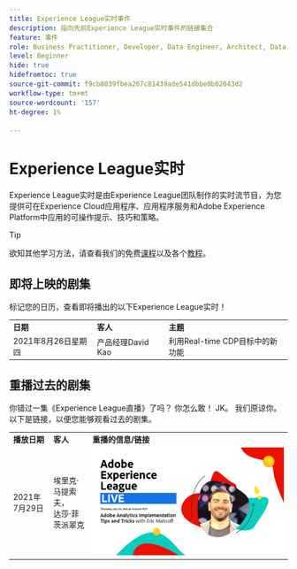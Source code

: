 ```yaml
---
title: Experience League实时事件
description: 指向先前Experience League实时事件的链接集合
feature: 事件
role: Business Practitioner, Developer, Data Engineer, Architect, Data Architect, Administrator, Leader
level: Beginner
hide: true
hidefromtoc: true
source-git-commit: f9cb8039fbea267c81439ade541dbbe0b02043d2
workflow-type: tm+mt
source-wordcount: '157'
ht-degree: 1%

---
```



# Experience League实时

Experience League实时是由Experience League团队制作的实时流节目，为您提供可在Experience Cloud应用程序、应用程序服务和Adobe Experience Platform中应用的可操作提示、技巧和策略。

>[!TIP]
>
>欲知其他学习方法，请查看我们的免费[课程](https://experienceleague.adobe.com/#dashboard/learning)以及各个[教程](https://experienceleague.adobe.com/docs/home-tutorials.html)。

## 即将上映的剧集

标记您的日历，查看即将播出的以下Experience League实时！

<table>
<tr>
  <td>
    <strong>日期</strong>
  </td>
  <td>
    <strong>客人</strong>
  </td>
  <td>
    <strong>主题</strong>
  </td>
</tr>
<tr>
  <td>
    2021年8月26日星期四
  </td>
  <td>
    产品经理David Kao
  </td>
  <td>
    利用Real-time CDP目标中的新功能
  </td>
</tr>
</table>

## 重播过去的剧集

你错过一集《Experience League直播》了吗？ 你怎么敢！ JK。 我们原谅你。 以下是链接，以便您能够观看过去的剧集。

<table>
<tr>
  <td>
    <strong>播放日期</strong>
  </td>
  <td>
    <strong>客人</strong>
  </td>
  <td>
    <strong>重播的信息/链接</strong>
  </td>
</tr>
<tr>
  <td>
    2021年7月29日
  </td>
  <td>
    埃里克·马提索夫，<br/>达莎·菲茨派翠克
  </td>
  <td>
    <a href="https://www.youtube.com/watch?v=lxOvLCzEGBI">
      <img alt="Experience League实时" src="assets/AELLIVE_AA.png" />
    </a>

</td>
</tr>
</table>